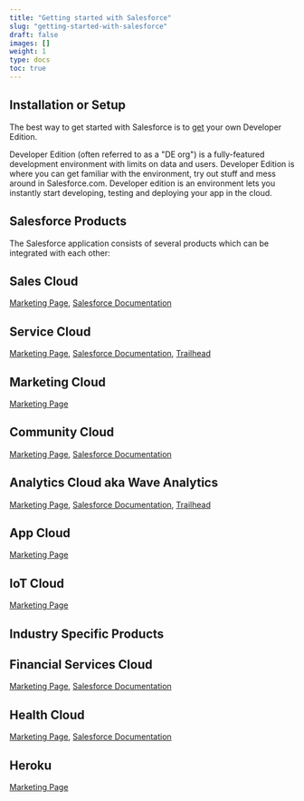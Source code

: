 ```yaml
---
title: "Getting started with Salesforce"
slug: "getting-started-with-salesforce"
draft: false
images: []
weight: 1
type: docs
toc: true
---
```


## Installation or Setup
The best way to get started with Salesforce is to [get][1] your own Developer Edition.

Developer Edition (often referred to as a "DE org") is a fully-featured development environment with limits on data and users. Developer Edition is where you can get familiar with the environment, try out stuff and mess around in Salesforce.com. Developer edition is an environment lets you instantly start developing, testing and deploying your app in the cloud. 

  [1]: https://developer.salesforce.com/signup

## Salesforce Products
The Salesforce application consists of several products which can be integrated with each other:

Sales Cloud
---
[Marketing Page][1], [Salesforce Documentation][2]

Service Cloud
---
[Marketing Page][3], [Salesforce Documentation][4], [Trailhead][5]

Marketing Cloud
---
[Marketing Page][6]

Community Cloud
---
[Marketing Page][7], [Salesforce Documentation][8]

Analytics Cloud aka Wave Analytics
---
[Marketing Page][9], [Salesforce Documentation][10], [Trailhead][11]

App Cloud
---
[Marketing Page][12]

IoT Cloud
---
[Marketing Page][13]

**Industry Specific Products**
---

Financial Services Cloud
---
[Marketing Page][14], [Salesforce Documentation][15]

Health Cloud
---
[Marketing Page][16], [Salesforce Documentation][16]

Heroku
---
[Marketing Page][17]


  [1]: http://www.salesforce.com/uk/sales-cloud/overview/
  [2]: https://help.salesforce.com/apex/HTViewHelpDoc?id=users_welcome.htm&language=en_US
  [3]: http://www.salesforce.com/uk/service-cloud/overview/
  [4]: https://help.salesforce.com/apex/HTViewHelpDoc?id=support_agents_intro.htm&language=en_US
  [5]: https://developer.salesforce.com/trailhead/module/service_basics
  [6]: http://www.salesforce.com/uk/marketing-cloud/overview/
  [7]: http://www.salesforce.com/uk/communities/overview/
  [8]: https://help.salesforce.com/apex/HTViewHelpDoc?id=networks_overview.htm&language=en_US
  [9]: http://www.salesforce.com/uk/analytics-cloud/overview/
  [10]: https://help.salesforce.com/apex/HTViewHelpDoc?id=bi.htm&language=en_US
  [11]: https://developer.salesforce.com/trailhead/trail/wave_analytics_explorer
  [12]: http://www.salesforce.com/uk/platform/overview/
  [13]: http://www.salesforce.com/uk/iot-cloud/
  [14]: http://www.salesforce.com/industries/financial-services/financialservices-cloud/
  [15]: https://help.salesforce.com/apex/HTViewHelpDoc?id=fsc.htm&language=en_US
  [16]: http://www.salesforce.com/industries/healthcare/health-cloud/
  [17]: https://www.heroku.com/platform

